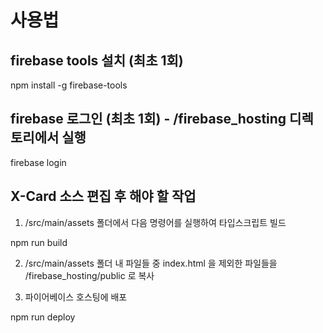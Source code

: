 # 사용법

## firebase tools 설치 (최초 1회)

npm install -g firebase-tools

## firebase 로그인 (최초 1회) - /firebase_hosting 디렉토리에서 실행

firebase login

## X-Card 소스 편집 후 해야 할 작업

1. /src/main/assets 폴더에서 다음 명령어를 실행하여 타입스크립트 빌드

npm run build

2. /src/main/assets 폴더 내 파일들 중 index.html 을 제외한 파일들을 /firebase_hosting/public 로 복사

3. 파이어베이스 호스팅에 배포

npm run deploy